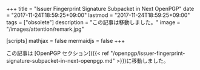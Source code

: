 +++
title = "Issuer Fingerprint Signature Subpacket in Next OpenPGP"
date =  "2017-11-24T18:59:25+09:00"
lastmod =  "2017-11-24T18:59:25+09:00"
tags = ["obsolete"]
description = "この記事は移動しました。"
image = "/images/attention/remark.jpg"

[scripts]
  mathjax = false
  mermaidjs = false
+++

この記事は [OpenPGP セクション]({{< ref "/openpgp/issuer-fingerprint-signature-subpacket-in-next-openpgp.md" >}})に移動しました。

